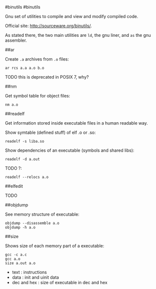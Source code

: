 #binutils
#binutils

Gnu set of utilities to compile and view and modify compiled code.

Official site: <http://sourceware.org/binutils/>.

As stated there, the two main utilities are `ld`, the gnu liner, and `as` the gnu assembler.

##ar

Create `.a` archives from `.o` files:

    ar rcs a.a a.o b.o

TODO this is deprecated in POSIX 7, why?

##nm

Get symbol table for object files:

    nm a.o

##readelf

Get information stored inside executable files in a human readable way.

Show symtable (defined stuff) of elf .o or .so:

    readelf -s liba.so

Show dependencies of an executable (symbols and shared libs):

    readelf -d a.out

TODO ?:

    readelf --relocs a.o

##elfedit

TODO

##objdump

See memory structure of executable:

    objdump --disassemble a.o
    objdump -h a.o

##size

Shows size of each memory part of a executable:

    gcc -c a.c
    gcc a.o
    size a.out a.o

- text : instructions
- data : init and uinit data
- dec and hex : size of executable in dec and hex
